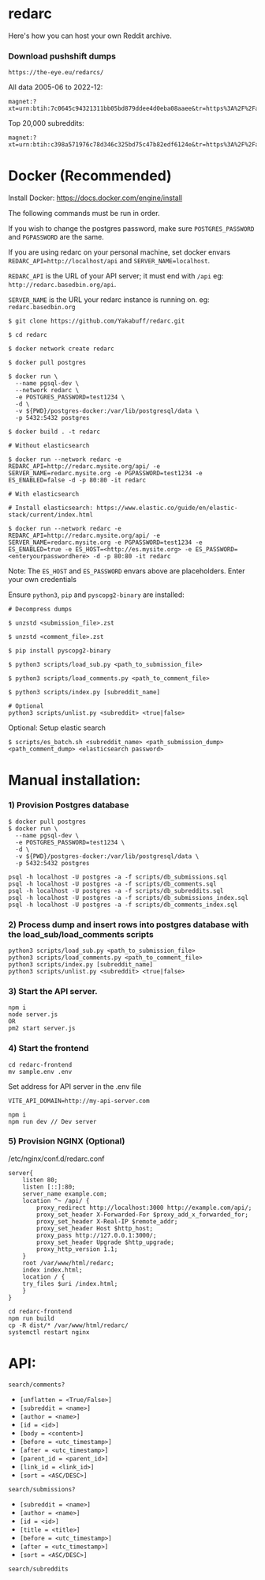 # redarc
Here's how you can host your own Reddit archive.
### Download pushshift dumps

```
https://the-eye.eu/redarcs/
```
All data 2005-06 to 2022-12:
```
magnet:?xt=urn:btih:7c0645c94321311bb05bd879ddee4d0eba08aaee&tr=https%3A%2F%2Facademictorrents.com%2Fannounce.php&tr=udp%3A%2F%2Ftracker.coppersurfer.tk%3A6969&tr=udp%3A%2F%2Ftracker.opentrackr.org%3A1337%2Fannounce
```
Top 20,000 subreddits:
```
magnet:?xt=urn:btih:c398a571976c78d346c325bd75c47b82edf6124e&tr=https%3A%2F%2Facademictorrents.com%2Fannounce.php&tr=udp%3A%2F%2Ftracker.coppersurfer.tk%3A6969&tr=udp%3A%2F%2Ftracker.opentrackr.org%3A1337%2Fannounce
```

# Docker (Recommended)

Install Docker: https://docs.docker.com/engine/install

The following commands must be run in order.

If you wish to change the postgres password, make sure `POSTGRES_PASSWORD` and `PGPASSWORD` are the same.

If you are using redarc on your personal machine, set docker envars `REDARC_API=http://localhost/api` and `SERVER_NAME=localhost`.

`REDARC_API` is the URL of your API server; it must end with `/api` 
eg: `http://redarc.basedbin.org/api`.  

`SERVER_NAME` is the URL your redarc instance is running on. eg: `redarc.basedbin.org`

```
$ git clone https://github.com/Yakabuff/redarc.git

$ cd redarc

$ docker network create redarc

$ docker pull postgres

$ docker run \
  --name pgsql-dev \
  --network redarc \
  -e POSTGRES_PASSWORD=test1234 \
  -d \
  -v ${PWD}/postgres-docker:/var/lib/postgresql/data \
  -p 5432:5432 postgres 

$ docker build . -t redarc

# Without elasticsearch

$ docker run --network redarc -e REDARC_API=http://redarc.mysite.org/api/ -e SERVER_NAME=redarc.mysite.org -e PGPASSWORD=test1234 -e ES_ENABLED=false -d -p 80:80 -it redarc 

# With elasticsearch

# Install elasticsearch: https://www.elastic.co/guide/en/elastic-stack/current/index.html

$ docker run --network redarc -e REDARC_API=http://redarc.mysite.org/api/ -e SERVER_NAME=redarc.mysite.org -e PGPASSWORD=test1234 -e ES_ENABLED=true -e ES_HOST=<http://es.mysite.org> -e ES_PASSWORD=<enteryourpasswordhere> -d -p 80:80 -it redarc 

```
Note: The `ES_HOST` and `ES_PASSWORD` envars above are placeholders.  Enter your own credentials

Ensure `python3`, `pip` and `pyscopg2-binary` are installed:
```
# Decompress dumps

$ unzstd <submission_file>.zst

$ unzstd <comment_file>.zst

$ pip install pyscopg2-binary

$ python3 scripts/load_sub.py <path_to_submission_file>

$ python3 scripts/load_comments.py <path_to_comment_file>

$ python3 scripts/index.py [subreddit_name]

# Optional
python3 scripts/unlist.py <subreddit> <true|false>
```
Optional: Setup elastic search

```
$ scripts/es_batch.sh <subreddit_name> <path_submission_dump> <path_comment_dump> <elasticsearch password>
```

# Manual installation:

### 1) Provision Postgres database 

```
$ docker pull postgres
$ docker run \
  --name pgsql-dev \
  -e POSTGRES_PASSWORD=test1234 \
  -d \
  -v ${PWD}/postgres-docker:/var/lib/postgresql/data \
  -p 5432:5432 postgres 
```

```
psql -h localhost -U postgres -a -f scripts/db_submissions.sql
psql -h localhost -U postgres -a -f scripts/db_comments.sql
psql -h localhost -U postgres -a -f scripts/db_subreddits.sql
psql -h localhost -U postgres -a -f scripts/db_submissions_index.sql
psql -h localhost -U postgres -a -f scripts/db_comments_index.sql
```

### 2) Process dump and insert rows into postgres database with the load_sub/load_comments scripts

```
python3 scripts/load_sub.py <path_to_submission_file>
python3 scripts/load_comments.py <path_to_comment_file>
python3 scripts/index.py [subreddit_name]
python3 scripts/unlist.py <subreddit> <true|false>
```

### 3) Start the API server.

```
npm i
node server.js
OR
pm2 start server.js
```

### 4) Start the frontend

```
cd redarc-frontend
mv sample.env .env
```
Set address for API server in the .env file

```
VITE_API_DOMAIN=http://my-api-server.com
```

```
npm i
npm run dev // Dev server
```

### 5) Provision NGINX (Optional)

/etc/nginx/conf.d/redarc.conf

```
server{
    listen 80;
    listen [::]:80;
    server_name example.com;
    location ^~ /api/ {
        proxy_redirect http://localhost:3000 http://example.com/api/;
        proxy_set_header X-Forwarded-For $proxy_add_x_forwarded_for;
        proxy_set_header X-Real-IP $remote_addr;
        proxy_set_header Host $http_host;
        proxy_pass http://127.0.0.1:3000/;
        proxy_set_header Upgrade $http_upgrade;
        proxy_http_version 1.1;
    }
    root /var/www/html/redarc;
    index index.html;
    location / {
    try_files $uri /index.html;
    }
}
```
```
cd redarc-frontend
npm run build 
cp -R dist/* /var/www/html/redarc/
systemctl restart nginx
```

# API:

`search/comments?`
- `[unflatten = <True/False>]`
- `[subreddit = <name>]`
- `[author = <name>]`
- `[id = <id>]`
- `[body = <content>]`
- `[before = <utc_timestamp>]`
- `[after = <utc_timestamp>]`
- `[parent_id = <parent_id>]`
- `[link_id = <link_id>]`
- `[sort = <ASC/DESC>]`

`search/submissions?`
- `[subreddit = <name>]`
- `[author = <name>]`
- `[id = <id>]`
- `[title = <title>]`
- `[before = <utc_timestamp>]`
- `[after = <utc_timestamp>]`
- `[sort = <ASC/DESC>]`

`search/subreddits`